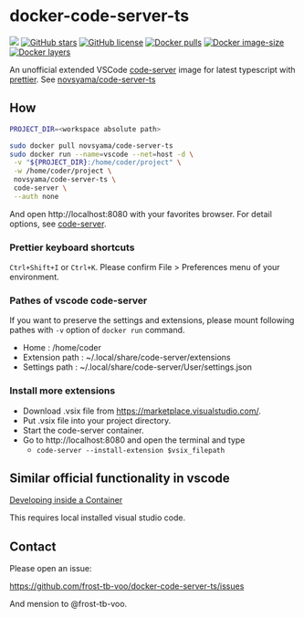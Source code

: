 # docker-code-server-ts
[![](https://img.shields.io/travis/frost-tb-voo/docker-code-server-ts/master.svg?style=flat-square)](https://travis-ci.org/frost-tb-voo/docker-code-server-ts/)
[![GitHub stars](https://img.shields.io/github/stars/frost-tb-voo/docker-code-server-ts.svg?style=flat-square)](https://github.com/frost-tb-voo/docker-code-server-ts/stargazers)
[![GitHub license](https://img.shields.io/github/license/frost-tb-voo/docker-code-server-ts.svg?style=flat-square)](https://github.com/frost-tb-voo/docker-code-server-ts/blob/master/LICENSE)
[![Docker pulls](https://img.shields.io/docker/pulls/novsyama/code-server-ts.svg?style=flat-square)](https://hub.docker.com/r/novsyama/code-server-ts)
[![Docker image-size](https://img.shields.io/docker/image-size/novsyama/code-server-ts/latest?style=flat-square)](https://hub.docker.com/r/novsyama/code-server-ts)
[![Docker layers](https://img.shields.io/microbadger/layers/novsyama/code-server-ts.svg?style=flat-square)](https://microbadger.com/images/novsyama/code-server-ts)

An unofficial extended VSCode [code-server](https://github.com/cdr/code-server) image for latest typescript with [prettier](https://github.com/prettier/prettier-vscode).
See [novsyama/code-server-ts](https://hub.docker.com/r/novsyama/code-server-ts/)

## How

```bash
PROJECT_DIR=<workspace absolute path>

sudo docker pull novsyama/code-server-ts
sudo docker run --name=vscode --net=host -d \
 -v "${PROJECT_DIR}:/home/coder/project" \
 -w /home/coder/project \
 novsyama/code-server-ts \
 code-server \
 --auth none
```

And open http://localhost:8080 with your favorites browser.
For detail options, see [code-server](https://github.com/cdr/code-server).

### Prettier keyboard shortcuts
`Ctrl+Shift+I` or `Ctrl+K`.
Please confirm File > Preferences menu of your environment.

### Pathes of vscode code-server
If you want to preserve the settings and extensions, please mount following pathes with `-v` option of `docker run` command.

- Home : /home/coder
- Extension path : ~/.local/share/code-server/extensions
- Settings path : ~/.local/share/code-server/User/settings.json

### Install more extensions
- Download .vsix file from https://marketplace.visualstudio.com/.
- Put .vsix file into your project directory.
- Start the code-server container.
- Go to http://localhost:8080 and open the terminal and type
  - `code-server --install-extension $vsix_filepath`

## Similar official functionality in vscode
[Developing inside a Container](https://code.visualstudio.com/docs/remote/containers)

This requires local installed visual studio code.

## Contact
Please open an issue:

https://github.com/frost-tb-voo/docker-code-server-ts/issues

And mension to @frost-tb-voo.
